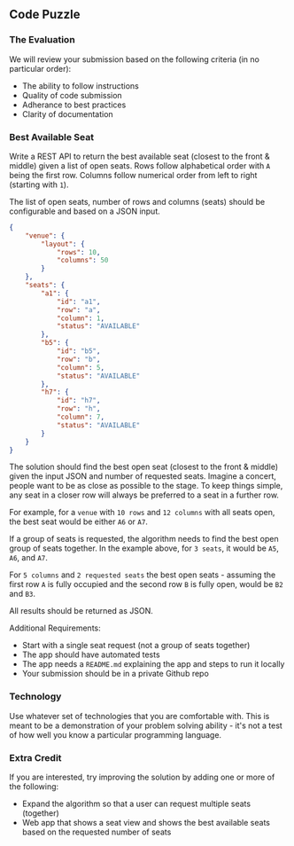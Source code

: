 ## Code Puzzle

### The Evaluation

We will review your submission based on the following criteria (in no particular order):

* The ability to follow instructions
* Quality of code submission
* Adherance to best practices
* Clarity of documentation

### Best Available Seat

Write a REST API to return the best available seat (closest to the front & middle) given a list of open seats. Rows follow alphabetical order with `A` being the first row. Columns follow numerical order from left to right (starting with `1`).

The list of open seats, number of rows and columns (seats) should be configurable and based on a JSON input.

```json
{
    "venue": {
        "layout": {
            "rows": 10,
            "columns": 50
        }
    },
    "seats": {
        "a1": {
            "id": "a1",
            "row": "a",
            "column": 1,
            "status": "AVAILABLE"
        },
        "b5": {
            "id": "b5",
            "row": "b",
            "column": 5,
            "status": "AVAILABLE"
        },
        "h7": {
            "id": "h7",
            "row": "h",
            "column": 7,
            "status": "AVAILABLE"
        }
    }
}
```

The solution should find the best open seat  (closest to the front & middle) given the input JSON and number of requested seats. Imagine a concert, people want to be as close as possible to the stage. To keep things simple, any seat in a closer row will always be preferred to a seat in a further row.

For example, for a `venue` with `10 rows` and `12 columns` with all seats open, the best seat would be either `A6` or `A7`.

If a group of seats is requested, the algorithm needs to find the best open group of seats together. In the example above, for `3 seats`, it would be `A5`, `A6`, and `A7`.

For `5 columns` and `2 requested seats` the best open seats - assuming the first row `A` is fully occupied and the second row `B` is fully open, would be `B2` and `B3`.

All results should be returned as JSON.

Additional Requirements: 

* Start with a single seat request (not a group of seats together)
* The app should have automated tests
* The app needs a `README.md` explaining the app and steps to run it locally
* Your submission should be in a private Github repo

### Technology

Use whatever set of technologies that you are comfortable with. This is meant to be a demonstration of your problem solving ability - it's not a test of how well you know a particular programming language. 

### Extra Credit

If you are interested, try improving the solution by adding one or more of the following:

* Expand the algorithm so that a user can request multiple seats (together)
* Web app that shows a seat view and shows the best available seats based on the requested number of seats


